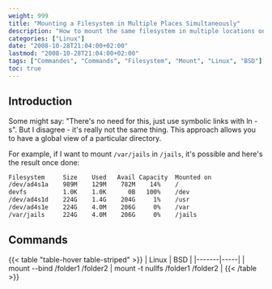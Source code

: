 ```yaml
---
weight: 999
title: "Mounting a Filesystem in Multiple Places Simultaneously"
description: "How to mount the same filesystem in multiple locations on Linux and BSD systems."
categories: ["Linux"]
date: "2008-10-28T21:04:00+02:00"
lastmod: "2008-10-28T21:04:00+02:00"
tags: ["Commandes", "Commands", "Filesystem", "Mount", "Linux", "BSD"]
toc: true
---
```


## Introduction

Some might say: "There's no need for this, just use symbolic links with ln -s". But I disagree - it's really not the same thing. This approach allows you to have a global view of a particular directory.

For example, if I want to mount `/var/jails` in `/jails`, it's possible and here's the result once done:

```bash
Filesystem     Size    Used   Avail Capacity  Mounted on
/dev/ad4s1a    989M    129M    782M    14%    /
devfs          1.0K    1.0K      0B   100%    /dev
/dev/ad4s1d    224G    1.4G    204G     1%    /usr
/dev/ad4s1e    224G    4.0M    206G     0%    /var
/var/jails     224G    4.0M    206G     0%    /jails
```

## Commands

{{< table "table-hover table-striped" >}}
| Linux | BSD |
|-------|-----|
| mount --bind /folder1 /folder2 | mount -t nullfs /folder1 /folder2 |
{{< /table >}}
